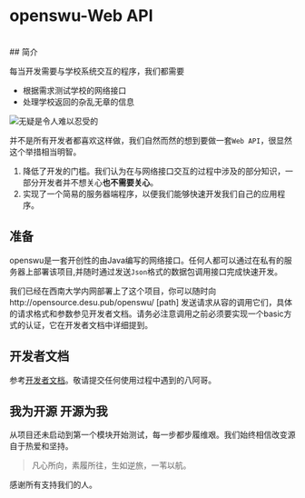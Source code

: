 **openswu-Web API**
=================
<br />
## 简介

每当开发需要与学校系统交互的程序，我们都需要

- 根据需求测试学校的网络接口
- 处理学校返回的杂乱无章的信息

![](http://imgsrc.baidu.com/forum/pic/item/72913912b31bb0519dd64ff7347adab448ede062.jpg "无疑是令人难以忍受的")


并不是所有开发者都喜欢这样做，我们自然而然的想到要做一套`Web API`，很显然这个举措相当明智。

1. 降低了开发的门槛。我们认为在与网络接口交互的过程中涉及的部分知识，一部分开发者并不想关心**也不需要关心**。
2. 实现了一个简易的服务器端程序，以便我们能够快速开发我们自己的应用程序。

## 准备
openswu是一套开创性的由Java编写的网络接口。任何人都可以通过在私有的服务器上部署该项目,并随时通过发送`Json`格式的数据包调用接口完成快速开发。

我们已经在西南大学内网部署上了这个项目，你可以随时向http://opensource.desu.pub/openswu/ [path] 发送请求从容的调用它们，具体的请求格式和参数参见开发者文档。请务必注意调用之前必须要实现一个basic方式的认证，它在开发者文档中详细提到。
## <span id="doc">开发者文档<span>

参考[开发者文档](https://github.com/swuos/openswu-webapi/wiki)。敬请提交任何使用过程中遇到的八阿哥。

## 我为开源 开源为我

从项目还未启动到第一个模块开始测试，每一步都步履维艰。我们始终相信改变源自于热爱和坚持。

> 凡心所向，素履所往，生如逆旅，一苇以航。

感谢所有支持我们的人。
